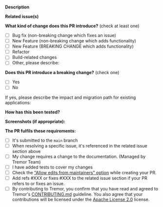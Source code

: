 <!--
Please make sure to read the Contribution Guidelines:
https://github.com/tremorlabs/tremor/blob/main/CONTRIBUTING.md
-->

<!-- PULL REQUEST TEMPLATE -->
**Description**

<!--- Describe your changes in detail -->

**Related issue(s)**

<!--- Please link to the issue here: -->
<!--- This project only accepts pull requests related to open issues -->
<!--- If suggesting a new feature or change, please discuss it in an issue first -->
<!--- If fixing a bug, there should be an issue describing it with steps to reproduce -->

**What kind of change does this PR introduce?** (check at least one)
<!-- (Update "[ ]" to "[x]" to check a box) -->

- [ ] Bug fix (non-breaking change which fixes an issue)
- [ ] New Feature (non-breaking change which adds functionality)
- [ ] New Feature (BREAKING CHANGE which adds functionality)
- [ ] Refactor
- [ ] Build-related changes
- [ ] Other, please describe:

**Does this PR introduce a breaking change?** (check one)

- [ ] Yes
- [ ] No

If yes, please describe the impact and migration path for existing applications:

**How has this been tested?**

<!--- Please describe how you tested your changes. -->
<!--- Include details of your testing environment, and the tests you ran to -->
<!--- see how your change affects other areas of the code, etc. -->

**Screenshots (if appropriate):**


**The PR fulfils these requirements:**

<!--- If you're unsure about any of these, don't hesitate to ask. We're here to help! -->
- [ ] It's submitted to the `main` branch
- [ ] When resolving a specific issue, it's referenced in the related issue section above
- [ ] My change requires a change to the documentation. (Managed by Tremor Team)
- [ ] I have added tests to cover my changes
- [ ] Check the ["Allow edits from maintainers" option](https://docs.github.com/en/pull-requests/collaborating-with-pull-requests/working-with-forks/allowing-changes-to-a-pull-request-branch-created-from-a-fork) while creating your PR.
- [ ] Add refs #XXX or fixes #XXX to the related issue section if your PR refers to or fixes an issue.
- [ ] By contributing to Tremor, you confirm that you have read and agreed to Tremor's [CONTRIBUTING.md](https://github.com/tremorlabs/tremor/blob/main/CONTRIBUTING.md) guideline. You also agree that your contributions will be licensed under the [Apache License 2.0](https://github.com/tremorlabs/tremor/blob/main/License) license.
